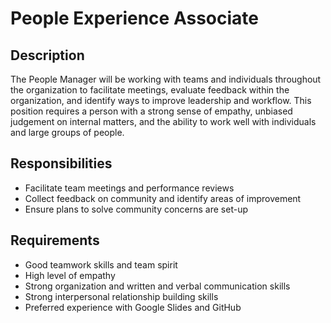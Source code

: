 # People Experience Associate

## Description

The People Manager will be working with teams and individuals throughout the organization to facilitate meetings, evaluate feedback within the organization, and identify ways to improve leadership and workflow. This position requires a person with a strong sense of empathy, unbiased judgement on internal matters, and the ability to work well with individuals and large groups of people.

## Responsibilities

* Facilitate team meetings and performance reviews
* Collect feedback on community and identify areas of improvement
* Ensure plans to solve community concerns are set-up

## Requirements

* Good teamwork skills and team spirit
* High level of empathy
* Strong organization and written and verbal communication skills
* Strong interpersonal relationship building skills
* Preferred experience with Google Slides and GitHub



